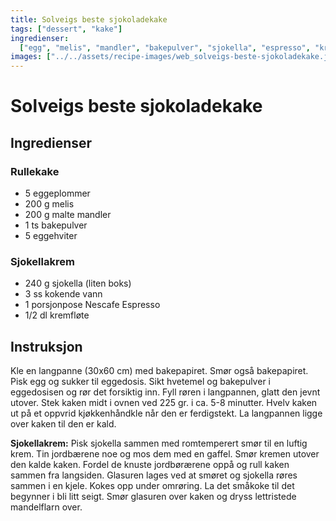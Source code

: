 ```yaml
---
title: Solveigs beste sjokoladekake
tags: ["dessert", "kake"]
ingredienser:
  ["egg", "melis", "mandler", "bakepulver", "sjokella", "espresso", "kremfløte"]
images: ["../../assets/recipe-images/web_solveigs-beste-sjokoladekake.jpg"]
---
```


# Solveigs beste sjokoladekake

## Ingredienser

### Rullekake

- 5 eggeplommer
- 200 g melis
- 200 g malte mandler
- 1 ts bakepulver
- 5 eggehviter

### Sjokellakrem

- 240 g sjokella (liten boks)
- 3 ss kokende vann
- 1 porsjonpose Nescafe Espresso
- 1/2 dl kremfløte

## Instruksjon

Kle en langpanne (30x60 cm) med bakepapiret. Smør også bakepapiret. Pisk egg og sukker til eggedosis. Sikt hvetemel og bakepulver i eggedosisen og rør det forsiktig inn. Fyll røren i langpannen, glatt den jevnt utover. Stek kaken midt i ovnen ved 225 gr. i ca. 5-8 minutter. Hvelv kaken ut på et oppvrid kjøkkenhåndkle når den er ferdigstekt. La langpannen ligge over kaken til den er kald.

**Sjokellakrem:** Pisk sjokella sammen med romtemperert smør til en luftig krem. Tin jordbærene noe og mos dem med en gaffel. Smør kremen utover den kalde kaken. Fordel de knuste jordbørærene oppå og rull kaken sammen fra langsiden. Glasuren lages ved at smøret og sjokella røres sammen i en kjele. Kokes opp under omrøring. La det småkoke til det begynner i bli litt seigt. Smør glasuren over kaken og dryss lettristede mandelflarn over.
